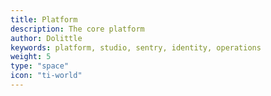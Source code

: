 ```yaml
---
title: Platform
description: The core platform
author: Dolittle
keywords: platform, studio, sentry, identity, operations
weight: 5
type: "space"
icon: "ti-world"
---
```

